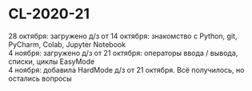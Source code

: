 # CL-2020-21
28 октября: загружено д/з от 14 октября: знакомство с Python, git, PyCharm, Colab, Jupyter Notebook <br>
4 ноября: загружено д/з от 21 октября: операторы ввода / вывода, списки, циклы EasyMode <br>
4 ноября: добавила HardMode д/з от 21 октября. Всё получилось, но остались вопросы
